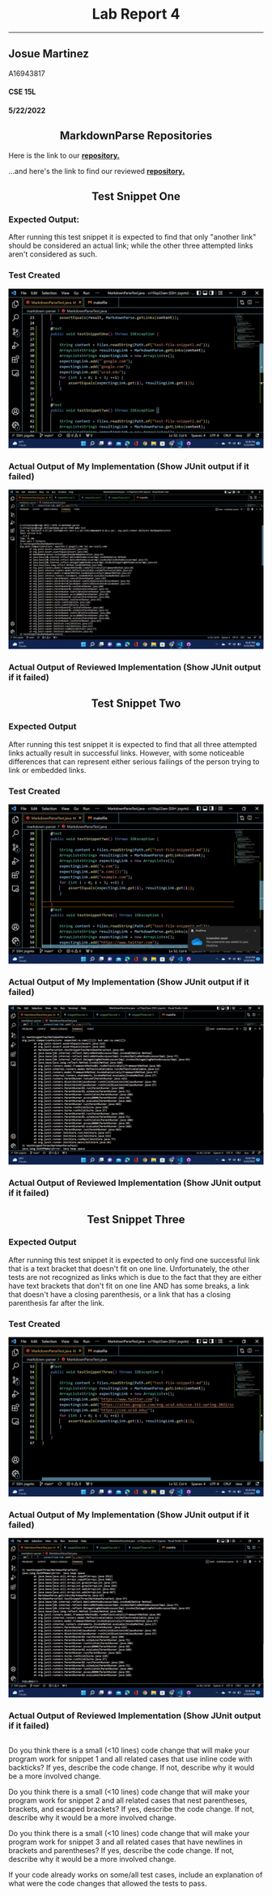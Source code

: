 # <center>Lab Report 4</center>
---
## Josue Martinez 

A16943817
#### CSE 15L
####  5/22/2022

## <center>MarkdownParse Repositories</center>
Here is the link to our __[repository.](https://github.com/jina-leemon/markdown-parser)__

...and here's the link to find our reviewed __[repository.](https://github.com/TheJoeship/markdown-parser-fork)__


## <center>Test Snippet One</center>
### Expected Output:
After running this test snippet it is expected to find that only "another link" should be considered an actual link; while the other three attempted links aren't considered as such. 

### Test Created
![snippetone](/R4images/snippet1test.png)
### Actual Output of My Implementation (Show JUnit output if it failed)
![snippetone](/R4images/snippetOneRun.png)
### Actual Output of Reviewed Implementation (Show JUnit output if it failed)



## <center>Test Snippet Two</center>
### Expected Output
After running this test snippet it is expected to find that all three attempted links actually result in successful links. However, with some noticeable differences that can represent either serious failings of the person trying to link or embedded links. 

### Test Created
![snippettwo](/R4images/snippet2test.png)
### Actual Output of My Implementation (Show JUnit output if it failed)
![snippettwo](/R4images/snippetTwoRun.png)
### Actual Output of Reviewed Implementation (Show JUnit output if it failed)



## <center>Test Snippet Three</center>
###    Expected Output
After running this test snippet it is expected to only find one successful link that is a text bracket that doesn't fit on one line. Unfortunately, the other tests are not recognized as links which is due to the fact that they are either have text brackets that don't fit on one line AND has some breaks, a link that doesn't have a closing parenthesis, or a link that has a closing parenthesis far after the link. 
 
 ###   Test Created
![snippetthree](/R4images/snippet3test.png)
###    Actual Output of My Implementation (Show JUnit output if it failed)
![snippetthree](/R4images/snippetThreeRun.png)
###    Actual Output of Reviewed Implementation (Show JUnit output if it failed)

## <center></center>
Do you think there is a small (<10 lines) code change that will make your program work for snippet 1 and all related cases that use inline code with backticks? If yes, describe the code change. If not, describe why it would be a more involved change.


Do you think there is a small (<10 lines) code change that will make your program work for snippet 2 and all related cases that nest parentheses, brackets, and escaped brackets? If yes, describe the code change. If not, describe why it would be a more involved change.


Do you think there is a small (<10 lines) code change that will make your program work for snippet 3 and all related cases that have newlines in brackets and parentheses? If yes, describe the code change. If not, describe why it would be a more involved change.


If your code already works on some/all test cases, include an explanation of what were the code changes that allowed the tests to pass.
